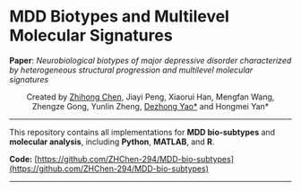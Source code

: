 # MDD Biotypes and Multilevel Molecular Signatures
**Paper**: _Neurobiological biotypes of major depressive disorder characterized by heterogeneous structural progression and multilevel molecular signatures_

<p align="center">
Created by <a href="https://github.com/ZHChen-294">Zhihong Chen</a>, Jiayi Peng, Xiaorui Han, Mengfan Wang, Zhengze Gong, Yunlin Zheng,
<a href="https://scholar.google.com.hk/citations?user=ClUoWqsAAAAJ&hl=zh-CN&oi=ao">Dezhong Yao*</a> and Hongmei Yan*
</p>

---

This repository contains all implementations for **MDD bio-subtypes** and **molecular analysis**, including **Python**, **MATLAB**, and **R**.

<!-- **Paper:** *MAF-GNN: Graph Neural Network-based Multi-Atlas Brain Functional Information Fusion for Major Depressive Disorder Diagnosis with rs-fMRI* -->
<!-- Submitted to [**Biomedical Signal Processing and Control**](https://www.sciencedirect.com/journal/biomedical-signal-processing-and-control) (In Revising). -->

**Code:** [https://github.com/ZHChen-294/MDD-bio-subtypes](https://github.com/ZHChen-294/MDD-bio-subtypes)

---

